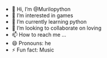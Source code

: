 - 👋 Hi, I’m @Murilopython
- 👀 I’m interested in games
- 🌱 I’m currently learning python
- 💞️ I’m looking to collaborate on loving
- 📫 How to reach me ...
- 😄 Pronouns: he
- ⚡ Fun fact: Music

<!---
pythonprogramater/pythonprogramater is a ✨ special ✨ repository because its `README.md` (this file) appears on your GitHub profile.
You can click the Preview link to take a look at your changes.
--->
